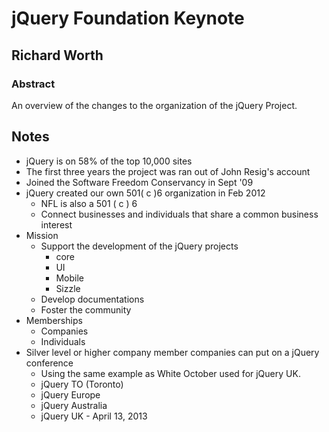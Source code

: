 # jQuery Foundation Keynote

## Richard Worth

### Abstract
An overview of the changes to the organization of the jQuery Project.

## Notes

* jQuery is on 58% of the top 10,000 sites 
* The first three years the project was ran out of John Resig's account
* Joined the Software Freedom Conservancy in Sept '09
* jQuery created our own 501( c )6 organization in Feb 2012
	* NFL is also a 501 ( c ) 6
	* Connect businesses and individuals that share a common business interest
* Mission
	* Support the development of the jQuery projects
		* core
		* UI
		* Mobile
		* Sizzle
	* Develop documentations
	* Foster the community
* Memberships
	* Companies
	* Individuals
* Silver level or higher company member companies can put on a jQuery conference
	* Using the same example as White October used for jQuery UK.
	* jQuery TO (Toronto)
	* jQuery Europe
	* jQuery Australia
	* jQuery UK - April 13, 2013
 
